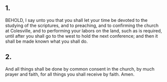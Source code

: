 ## 1.
BEHOLD, I say unto you that you shall let your time be devoted to the studying of the scriptures, and to preaching, and to confirming the church at Colesville, and to performing your labors on the land, such as is required, until after you shall go to the west to hold the next conference; and then it shall be made known what you shall do.
## 2.
And all things shall be done by common consent in the church, by much prayer and faith, for all things you shall receive by faith. Amen.
